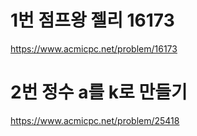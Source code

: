 # 1번 점프왕 젤리 16173 
https://www.acmicpc.net/problem/16173

# 2번 정수 a를 k로 만들기 
https://www.acmicpc.net/problem/25418